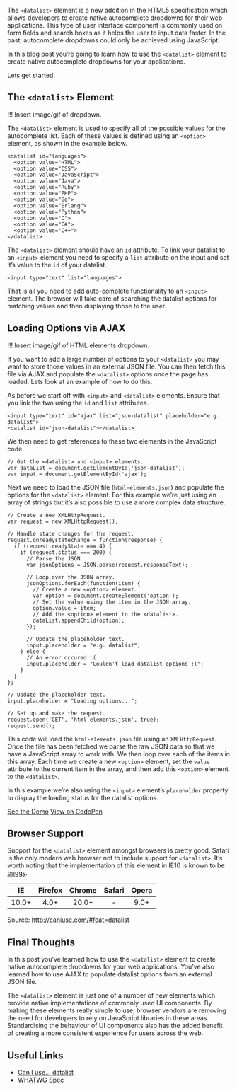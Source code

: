The `<datalist>` element is a new addition in the HTML5 specification which allows developers to create native autocomplete dropdowns for their web applications. This type of user interface component is commonly used on form fields and search boxes as it helps the user to input data faster. In the past, autocomplete dropdowns could only be achieved using JavaScript.

In this blog post you’re going to learn how to use the `<datalist>` element to create native autocomplete dropdowns for your applications.

Lets get started.


## The `<datalist>` Element

!!! Insert image/gif of dropdown.

The `<datalist>` element is used to specify all of the possible values for the autocomplete list. Each of these values is defined using an `<option>` element, as shown in the example below.

```
<datalist id="languages">
  <option value="HTML">
  <option value="CSS">
  <option value="JavaScript">
  <option value="Java">
  <option value="Ruby">
  <option value="PHP">
  <option value="Go">
  <option value="Erlang">
  <option value="Python">
  <option value="C">
  <option value="C#">
  <option value="C++">
</datalist>
```

The `<datalist>` element should have an `id` attribute. To link your datalist to an `<input>` element you need to specify a `list` attribute on the input and set it’s value to the `id` of your datalist.

```
<input type="text" list="languages">
``` 

That is all you need to add auto-complete functionality to an `<input>` element. The browser will take care of searching the datalist options for matching values and then displaying those to the user.


## Loading Options via AJAX

!!! Insert image/gif of HTML elements dropdown.

If you want to add a large number of options to your `<datalist>` you may want to store those values in an external JSON file. You can then fetch this file via AJAX and populate the `<datalist>` options once the page has loaded. Lets look at an example of how to do this.

As before we start off with `<input>` and `<datalist>` elements. Ensure that you link the two using the `id` and `list` attributes.

```
<input type="text" id="ajax" list="json-datalist" placeholder="e.g. datalist">
<datalist id="json-datalist"></datalist>
```

We then need to get references to these two elements in the JavaScript code.

```
// Get the <datalist> and <input> elements.
var dataList = document.getElementById('json-datalist');
var input = document.getElementById('ajax');
```

Next we need to load the JSON file (`html-elements.json`) and populate the options for the `<datalist>` element. For this example we’re just using an array of strings but it’s also possible to use a more complex data structure.

```
// Create a new XMLHttpRequest.
var request = new XMLHttpRequest();

// Handle state changes for the request.
request.onreadystatechange = function(response) {
  if (request.readyState === 4) {
    if (request.status === 200) {
      // Parse the JSON
      var jsonOptions = JSON.parse(request.responseText);
  
      // Loop over the JSON array.
      jsonOptions.forEach(function(item) {
        // Create a new <option> element.
        var option = document.createElement('option');
        // Set the value using the item in the JSON array.
        option.value = item;
        // Add the <option> element to the <datalist>.
        dataList.appendChild(option);
      });
      
      // Update the placeholder text.
      input.placeholder = "e.g. datalist";
    } else {
      // An error occured :(
      input.placeholder = "Couldn't load datalist options :(";
    }
  }
};

// Update the placeholder text.
input.placeholder = "Loading options...";

// Set up and make the request.
request.open('GET', 'html-elements.json', true);
request.send();
```

This code will load the `html-elements.json` file using an `XMLHttpRequest`. Once the file has been fetched we parse the raw JSON data so that we have a JavaScript array to work with. We then loop over each of the items in this array. Each time we create a new `<option>` element, set the `value` attribute to the current item in the array, and then add this `<option>` element to the `<datalist>`.

In this example we’re also using the `<input>` element’s `placeholder` property to display the loading status for the datalist options.

<a class="button orange" href="http://codepen.io/matt-west/full/jKnzG" target="_blank">See the Demo</a> <a class="button" href="http://codepen.io/matt-west/pen/jKnzG" target="_blank">View on CodePen</a>


## Browser Support

Support for the `<datalist>` element amongst browsers is pretty good. Safari is the only modern web browser not to include support for `<datalist>`. It’s worth noting that the implementation of this element in IE10 is known to be [buggy](http://playground.onereason.eu/2013/04/ie10s-lousy-support-for-datalists/).

| IE   | Firefox | Chrome | Safari | Opera |
| :-:  | :-----: | :----: | :----: | :---: |
| 10.0+ | 4.0+   | 20.0+  | -  | 9.0+ |

Source: <http://caniuse.com/#feat=datalist>


## Final Thoughts

In this post you’ve learned how to use the `<datalist>` element to create native autocomplete dropdowns for your web applications. You’ve also learned how to use AJAX to populate datalist options from an external JSON file.

The `<datalist>` element is just one of a number of new elements which provide native implementations of commonly used UI components. By making these elements really simple to use, browser vendors are removing the need for developers to rely on JavaScript libraries in these areas. Standardising the behaviour of UI components also has the added benefit of creating a more consistent experience for users across the web.


## Useful Links

* [Can I use... datalist](http://caniuse.com/#feat=datalist)
* [WHATWG Spec](http://www.whatwg.org/specs/web-apps/current-work/multipage/the-button-element.html#the-datalist-element)
